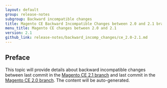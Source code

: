 ```yaml
---
layout: default
group: release-notes
subgroup: Backward incompatible changes
title: Magento CE Backward Incompatible Changes between 2.0 and 2.1 branches
menu_title: Magento CE changes between 2.0 and 2.1
version: 2.1
github_link: release-notes/backward_incomp_changes/ce_2.0-2.1.md
---
```


## Preface 

This topic will provide details about backward incompatible changes between last commit in the [Magento CE 2.1 branch](https://github.com/magento/magento2/tree/2.1) and last commit in the [Magento CE 2.0 branch](https://github.com/magento/magento2/tree/2.0). The content will be auto-generated.
